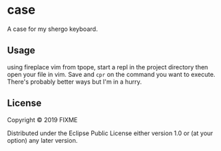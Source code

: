 # case

A case for my shergo keyboard.

## Usage

using fireplace vim from tpope, start a repl in the project directory then open your file in vim. Save and `cpr` on the command you want to execute. There's probably better ways but I'm in a hurry.

## License

Copyright © 2019 FIXME

Distributed under the Eclipse Public License either version 1.0 or (at
your option) any later version.
